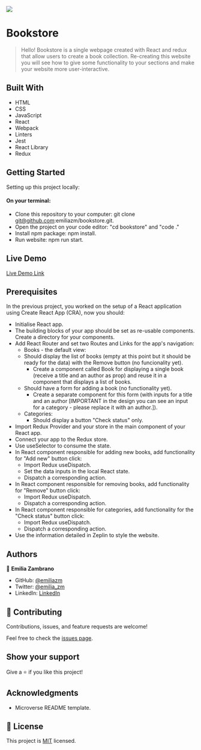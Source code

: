![](https://img.shields.io/badge/Microverse-blueviolet)

# Bookstore

> Hello!
Bookstore is a single webpage created with React and redux that allow users to create a book collection. Re-creating this website you will see how to give some functionality to your sections and make your website more user-interactive.


## Built With

- HTML
- CSS
- JavaScript
- React
- Webpack
- Linters
- Jest
- React Library
- Redux

## Getting Started

Setting up this project locally:
#### On your terminal:
- Clone this repository to your computer: git clone git@github.com:emiliazm/bookstore.git.
- Open the project on your code editor: "cd bookstore" and "code ."
- Install npm package: npm install.
- Run website: npm run start.


## Live Demo
[Live Demo Link](https://emiliazm.github.io/bookstore/)


## Prerequisites

In the previous project, you worked on the setup of a React application using Create React App (CRA), now you should:

- Initialise React app.
- The building blocks of your app should be set as re-usable components. Create a directory for your components.
- Add React Router and set two Routes and Links for the app's navigation:
  - Books - the default view:
   - Should display the list of books (empty at this point but it should be ready for the data) with the Remove button (no funcionality yet).
     - Create a component called Book for displaying a single book (receive a title and an author as prop) and reuse it in a component that displays a list of books.
   - Should have a form for adding a book (no functionality yet).
     - Create a separate component for this form (with inputs for a title and an author [IMPORTANT in the design you can see an input for a category - please replace it with an author.]).
  - Categories:
    - Should display a button "Check status" only.
- Import Redux Provider and your store in the main component of your React app.
- Connect your app to the Redux store.
- Use useSelector to consume the state.
- In React component responsible for adding new books, add functionality for "Add new" button click:
  - Import Redux useDispatch.
  - Set the data inputs in the local React state.
  - Dispatch a corresponding action.
- In React component responsible for removing books, add functionality for "Remove" button click:
  - Import Redux useDispatch.
  - Dispatch a corresponding action.
- In React component responsible for categories, add functionality for the "Check status" button click:
  - Import Redux useDispatch.
  - Dispatch a corresponding action.
- Use the information detailed in Zeplin to style the website.

## Authors

👤 **Emilia Zambrano**

- GitHub: [@emiliazm](https://github.com/emiliazm)
- Twitter: [@emilia_zm](https://twitter.com/emilia_zm)
- LinkedIn: [LinkedIn](https://www.linkedin.com/in/emilia-zambrano-montero-aa30a611b/)


## 🤝 Contributing

Contributions, issues, and feature requests are welcome!

Feel free to check the [issues page](https://github.com/emiliazm/math-magicians/issues).

## Show your support

Give a ⭐️ if you like this project!

## Acknowledgments

- Microverse README template.

## 📝 License

This project is [MIT](./MIT.md) licensed.
